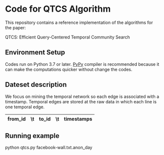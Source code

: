 # Code for QTCS Algorithm

This repository contains a reference implementation of the algorithms for the paper:

QTCS: Efficient Query-Centered Temporal Community Search


## Environment Setup

Codes run on Python 3.7 or later. [PyPy](http://pypy.org/) compiler is recommended because it can make the computations quicker without change the codes.


## Dateset description
We focus on mining the temporal network so each edge is associated with a timestamp. Temporal edges are stored at the raw data in which each line is one temporal edge.
 
| from_id | \t  | to_id    | \t  |  timestamps  |
| :----:  |:----: | :----:   |:----:   | :----: |


## Running example
python qtcs.py  facebook-wall.txt.anon_day
